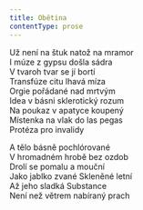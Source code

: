 ```yaml
---
title: Obětina
contentType: prose
---
```


<section>

Už není na štuk natož na mramor  
I múze z gypsu došla sádra  
V tvaroh tvar se jí bortí  
Transfúze citu lhavá míza  
Orgie pořádané nad mrtvým  
Idea v básni sklerotický rozum  
Na poukaz v apatyce koupený  
Místenka na vlak do las pegas  
Protéza pro invalidy

A tělo básně pochlórované  
V hromadném hrobě bez ozdob  
Drolí se pomalu a mouční  
Jako jablko zvané Skleněné letní  
Až jeho sladká Substance  
Není než větrem nabíraný prach

</section>
